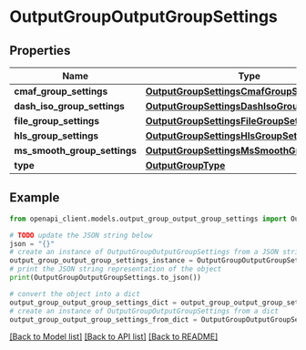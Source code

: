 # OutputGroupOutputGroupSettings


## Properties

Name | Type | Description | Notes
------------ | ------------- | ------------- | -------------
**cmaf_group_settings** | [**OutputGroupSettingsCmafGroupSettings**](OutputGroupSettingsCmafGroupSettings.md) |  | [optional] 
**dash_iso_group_settings** | [**OutputGroupSettingsDashIsoGroupSettings**](OutputGroupSettingsDashIsoGroupSettings.md) |  | [optional] 
**file_group_settings** | [**OutputGroupSettingsFileGroupSettings**](OutputGroupSettingsFileGroupSettings.md) |  | [optional] 
**hls_group_settings** | [**OutputGroupSettingsHlsGroupSettings**](OutputGroupSettingsHlsGroupSettings.md) |  | [optional] 
**ms_smooth_group_settings** | [**OutputGroupSettingsMsSmoothGroupSettings**](OutputGroupSettingsMsSmoothGroupSettings.md) |  | [optional] 
**type** | [**OutputGroupType**](OutputGroupType.md) |  | [optional] 

## Example

```python
from openapi_client.models.output_group_output_group_settings import OutputGroupOutputGroupSettings

# TODO update the JSON string below
json = "{}"
# create an instance of OutputGroupOutputGroupSettings from a JSON string
output_group_output_group_settings_instance = OutputGroupOutputGroupSettings.from_json(json)
# print the JSON string representation of the object
print(OutputGroupOutputGroupSettings.to_json())

# convert the object into a dict
output_group_output_group_settings_dict = output_group_output_group_settings_instance.to_dict()
# create an instance of OutputGroupOutputGroupSettings from a dict
output_group_output_group_settings_from_dict = OutputGroupOutputGroupSettings.from_dict(output_group_output_group_settings_dict)
```
[[Back to Model list]](../README.md#documentation-for-models) [[Back to API list]](../README.md#documentation-for-api-endpoints) [[Back to README]](../README.md)


